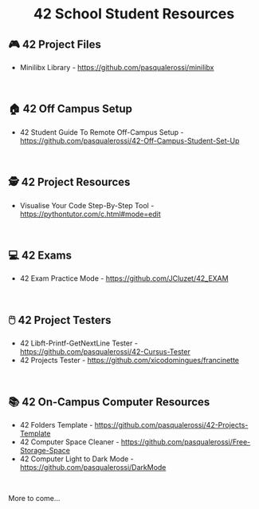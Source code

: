 <div align="center">

# 42 School Student Resources

</div>

## :video_game: 42 Project Files

- Minilibx Library - https://github.com/pasqualerossi/minilibx

<br>

## :house: 42 Off Campus Setup
- 42 Student Guide To Remote Off-Campus Setup - https://github.com/pasqualerossi/42-Off-Campus-Student-Set-Up

<br>

## 🕵️ 42 Project Resources

- Visualise Your Code Step-By-Step Tool - https://pythontutor.com/c.html#mode=edit

<br>

## 💻 42 Exams

- 42 Exam Practice Mode - https://github.com/JCluzet/42_EXAM

<br>

## 🖱️ 42 Project Testers

- 42 Libft-Printf-GetNextLine Tester - https://github.com/pasqualerossi/42-Cursus-Tester
- 42 Projects Tester - https://github.com/xicodomingues/francinette

<br>

## :books: 42 On-Campus Computer Resources

- 42 Folders Template - https://github.com/pasqualerossi/42-Projects-Template
- 42 Computer Space Cleaner - https://github.com/pasqualerossi/Free-Storage-Space
- 42 Computer Light to Dark Mode - https://github.com/pasqualerossi/DarkMode

<br>

More to come...
